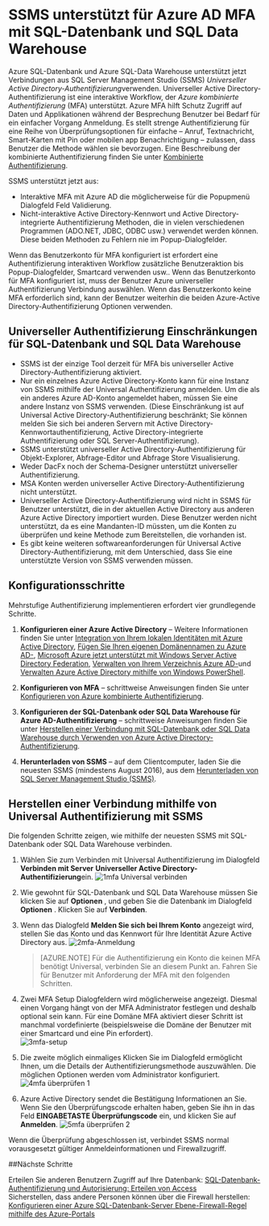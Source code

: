 <properties
   pageTitle="SSMS für Azure AD MFA mit SQL-Datenbank und SQL Data Warehouse unterstützt | Microsoft Azure"
   description="Verwenden Sie mehrfach aufgeteilt Authentifizierung mit SSMS für SQL-Datenbank und SQL Datawarehouse."
   services="sql-database"
   documentationCenter=""
   authors="BYHAM"
   manager="jhubbard"
   editor=""
   tags=""/>

<tags
   ms.service="sql-database"
   ms.devlang="na"
   ms.topic="article"
   ms.tgt_pltfrm="na"
   ms.workload="data-management"
   ms.date="10/04/2016"
   ms.author="rick.byham@microsoft.com"/>

# <a name="ssms-support-for-azure-ad-mfa-with-sql-database-and-sql-data-warehouse"></a>SSMS unterstützt für Azure AD MFA mit SQL-Datenbank und SQL Data Warehouse

Azure SQL-Datenbank und Azure SQL-Data Warehouse unterstützt jetzt Verbindungen aus SQL Server Management Studio (SSMS) *Universeller Active Directory-Authentifizierung*verwenden. Universeller Active Directory-Authentifizierung ist eine interaktive Workflow, der *Azure kombinierte Authentifizierung* (MFA) unterstützt. Azure MFA hilft Schutz Zugriff auf Daten und Applikationen während der Besprechung Benutzer bei Bedarf für ein einfacher Vorgang Anmeldung. Es stellt strenge Authentifizierung für eine Reihe von Überprüfungsoptionen für einfache – Anruf, Textnachricht, Smart-Karten mit Pin oder mobilen app Benachrichtigung – zulassen, dass Benutzer die Methode wählen sie bevorzugen. Eine Beschreibung der kombinierte Authentifizierung finden Sie unter [Kombinierte Authentifizierung](../multi-factor-authentication/multi-factor-authentication.md).

SSMS unterstützt jetzt aus:

- Interaktive MFA mit Azure AD die möglicherweise für die Popupmenü Dialogfeld Feld Validierung.
- Nicht-interaktive Active Directory-Kennwort und Active Directory-integrierte Authentifizierung Methoden, die in vielen verschiedenen Programmen (ADO.NET, JDBC, ODBC usw.) verwendet werden können. Diese beiden Methoden zu Fehlern nie im Popup-Dialogfelder.

Wenn das Benutzerkonto für MFA konfiguriert ist erfordert eine Authentifizierung interaktiven Workflow zusätzliche Benutzeraktion bis Popup-Dialogfelder, Smartcard verwenden usw.. Wenn das Benutzerkonto für MFA konfiguriert ist, muss der Benutzer Azure universeller Authentifizierung Verbindung auswählen. Wenn das Benutzerkonto keine MFA erforderlich sind, kann der Benutzer weiterhin die beiden Azure-Active Directory-Authentifizierung Optionen verwenden.

## <a name="universal-authentication-limitations-for-sql-database-and-sql-data-warehouse"></a>Universeller Authentifizierung Einschränkungen für SQL-Datenbank und SQL Data Warehouse

- SSMS ist der einzige Tool derzeit für MFA bis universeller Active Directory-Authentifizierung aktiviert.
- Nur ein einzelnes Azure Active Directory-Konto kann für eine Instanz von SSMS mithilfe der Universal Authentifizierung anmelden. Um die als ein anderes Azure AD-Konto angemeldet haben, müssen Sie eine andere Instanz von SSMS verwenden. (Diese Einschränkung ist auf Universal Active Directory-Authentifizierung beschränkt; Sie können melden Sie sich bei anderen Servern mit Active Directory-Kennwortauthentifizierung, Active Directory-integrierte Authentifizierung oder SQL Server-Authentifizierung).
- SSMS unterstützt universeller Active Directory-Authentifizierung für Objekt-Explorer, Abfrage-Editor und Abfrage Store Visualisierung.
- Weder DacFx noch der Schema-Designer unterstützt universeller Authentifizierung.
- MSA Konten werden universeller Active Directory-Authentifizierung nicht unterstützt.
- Universeller Active Directory-Authentifizierung wird nicht in SSMS für Benutzer unterstützt, die in der aktuellen Active Directory aus anderen Azure Active Directory importiert wurden. Diese Benutzer werden nicht unterstützt, da es eine Mandanten-ID müssten, um die Konten zu überprüfen und keine Methode zum Bereitstellen, die vorhanden ist.
- Es gibt keine weiteren softwareanforderungen für Universal Active Directory-Authentifizierung, mit dem Unterschied, dass Sie eine unterstützte Version von SSMS verwenden müssen.

## <a name="configuration-steps"></a>Konfigurationsschritte

Mehrstufige Authentifizierung implementieren erfordert vier grundlegende Schritte.

1. **Konfigurieren einer Azure Active Directory** – Weitere Informationen finden Sie unter [Integration von Ihrem lokalen Identitäten mit Azure Active Directory](../active-directory/active-directory-aadconnect.md), [Fügen Sie Ihren eigenen Domänennamen zu Azure AD-](https://azure.microsoft.com/blog/2012/11/28/windows-azure-now-supports-federation-with-windows-server-active-directory/), [Microsoft Azure jetzt unterstützt mit Windows Server Active Directory Federation](https://azure.microsoft.com/blog/2012/11/28/windows-azure-now-supports-federation-with-windows-server-active-directory/), [Verwalten von Ihrem Verzeichnis Azure AD-](https://msdn.microsoft.com/library/azure/hh967611.aspx)und [Verwalten Azure Active Directory mithilfe von Windows PowerShell](https://msdn.microsoft.com/library/azure/jj151815.aspx).

2. **Konfigurieren von MFA** – schrittweise Anweisungen finden Sie unter [Konfigurieren von Azure kombinierte Authentifizierung](../multi-factor-authentication/multi-factor-authentication-whats-next.md). 

3. **Konfigurieren der SQL-Datenbank oder SQL Data Warehouse für Azure AD-Authentifizierung** – schrittweise Anweisungen finden Sie unter [Herstellen einer Verbindung mit SQL-Datenbank oder SQL Data Warehouse durch Verwenden von Azure Active Directory-Authentifizierung](sql-database-aad-authentication.md).

4. **Herunterladen von SSMS** – auf dem Clientcomputer, laden Sie die neuesten SSMS (mindestens August 2016), aus dem [Herunterladen von SQL Server Management Studio (SSMS)](https://msdn.microsoft.com/library/mt238290.aspx).

## <a name="connecting-by-using-universal-authentication-with-ssms"></a>Herstellen einer Verbindung mithilfe von Universal Authentifizierung mit SSMS

Die folgenden Schritte zeigen, wie mithilfe der neuesten SSMS mit SQL-Datenbank oder SQL Data Warehouse verbinden.

1. Wählen Sie zum Verbinden mit Universal Authentifizierung im Dialogfeld **Verbinden mit Server** **Universeller Active Directory-Authentifizierung**ein.
![1mfa Universal verbinden][1]

2. Wie gewohnt für SQL-Datenbank und SQL Data Warehouse müssen Sie klicken Sie auf **Optionen** , und geben Sie die Datenbank im Dialogfeld **Optionen** . Klicken Sie auf **Verbinden**.
3. Wenn das Dialogfeld **Melden Sie sich bei Ihrem Konto** angezeigt wird, stellen Sie das Konto und das Kennwort für Ihre Identität Azure Active Directory aus.
![2mfa-Anmeldung][2]

    > [AZURE.NOTE] Für die Authentifizierung ein Konto die keinen MFA benötigt Universal, verbinden Sie an diesem Punkt an. Fahren Sie für Benutzer mit Anforderung der MFA mit den folgenden Schritten.
 
4. Zwei MFA Setup Dialogfeldern wird möglicherweise angezeigt. Diesmal einen Vorgang hängt von der MFA Administrator festlegen und deshalb optional sein kann. Für eine Domäne MFA aktiviert dieser Schritt ist manchmal vordefinierte (beispielsweise die Domäne der Benutzer mit einer Smartcard und eine Pin erfordert).  
![3mfa-setup][3]

5. Die zweite möglich einmaliges Klicken Sie im Dialogfeld ermöglicht Ihnen, um die Details der Authentifizierungsmethode auszuwählen. Die möglichen Optionen werden vom Administrator konfiguriert.
![4mfa überprüfen 1][4]
 
6. Azure Active Directory sendet die Bestätigung Informationen an Sie. Wenn Sie den Überprüfungscode erhalten haben, geben Sie ihn in das Feld **EINGABETASTE Überprüfungscode** ein, und klicken Sie auf **Anmelden**.
![5mfa überprüfen 2][5]

Wenn die Überprüfung abgeschlossen ist, verbindet SSMS normal vorausgesetzt gültiger Anmeldeinformationen und Firewallzugriff.

##<a name="next-steps"></a>Nächste Schritte  

Erteilen Sie anderen Benutzern Zugriff auf Ihre Datenbank: [SQL-Datenbank-Authentifizierung und Autorisierung: Erteilen von Access](sql-database-manage-logins.md)  
Sicherstellen, dass andere Personen können über die Firewall herstellen: [Konfigurieren einer Azure SQL-Datenbank-Server Ebene-Firewall-Regel mithilfe des Azure-Portals](sql-database-configure-firewall-settings.md)


[1]: ./media/sql-database-ssms-mfa-auth/1mfa-universal-connect.png
[2]: ./media/sql-database-ssms-mfa-auth/2mfa-sign-in.png
[3]: ./media/sql-database-ssms-mfa-auth/3mfa-setup.png
[4]: ./media/sql-database-ssms-mfa-auth/4mfa-verify-1.png
[5]: ./media/sql-database-ssms-mfa-auth/5mfa-verify-2.png

